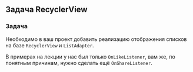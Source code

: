 ## Задача RecyclerView
### Задача
Необходимо в ваш проект добавить реализацию отображения списков на базе `RecyclerView` и `ListAdapter`.

В примерах на лекции у нас был только `OnLikeListener`, вам же, по понятным причинам, нужно сделать ещё `OnShareListener`. 